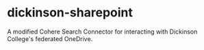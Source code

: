 # dickinson-sharepoint
A modified Cohere Search Connector for interacting with Dickinson College's federated OneDrive.

